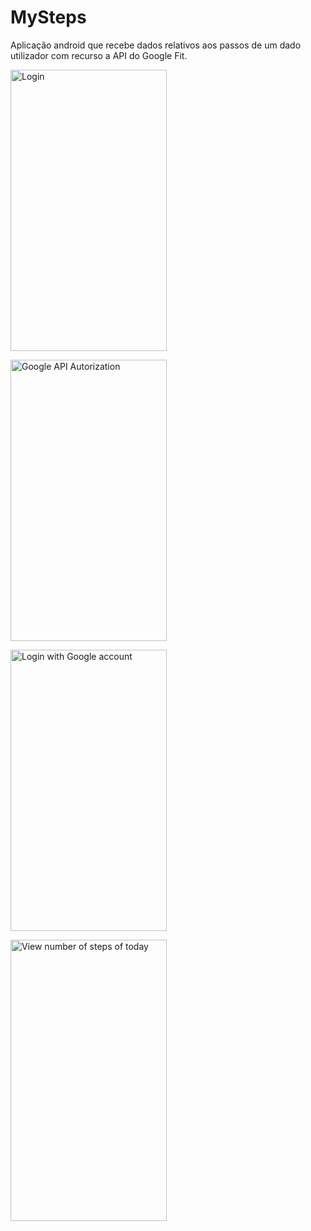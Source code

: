 # MySteps
Aplicação android que recebe dados relativos aos passos de um dado utilizador com recurso a API do Google Fit.


<a href="http://tinypic.com?ref=2usa681" target="_blank"><img src="http://i65.tinypic.com/2usa681.jpg" border="0" alt="Login" height="450" width="250"></a>

<a href="http://tinypic.com?ref=w9uzqu" target="_blank"><img src="http://i63.tinypic.com/w9uzqu.jpg" border="0" alt="Google API Autorization" height="450" width="250"></a>

<a href="http://tinypic.com?ref=2qv9w9h" target="_blank"><img src="http://i66.tinypic.com/2qv9w9h.jpg" border="0" alt="Login with Google account" height="450" width="250"></a>

<a href="http://tinypic.com?ref=300cv9v" target="_blank"><img src="http://i68.tinypic.com/300cv9v.png" border="0" alt="View number of steps of today" height="450" width="250"></a>

